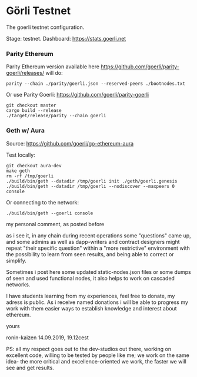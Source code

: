 # Görli Testnet
The goerli testnet configuration.

Stage: testnet. Dashboard: https://stats.goerli.net

### Parity Ethereum

Parity Ethereum version available here https://github.com/goerli/parity-goerli/releases/ will do:

```
parity --chain ./parity/goerli.json --reserved-peers ./bootnodes.txt
```

Or use Parity Goerli: https://github.com/goerli/parity-goerli

```
git checkout master
cargo build --release
./target/release/parity --chain goerli
```

### Geth w/ Aura

Source: https://github.com/goerli/go-ethereum-aura

Test locally:

```
git checkout aura-dev
make geth
rm -rf /tmp/goerli
./build/bin/geth --datadir /tmp/goerli init ./geth/goerli.genesis
./build/bin/geth --datadir /tmp/goerli --nodiscover --maxpeers 0 console
```

Or connecting to the network:

```
./build/bin/geth --goerli console
```
my personal comment, as posted before

as i see it, in any chain during recent operations some "questions" came up,
and some admins as well as dapp-writers and contract designers might repeat "their specific question" within a "more restrictive" environment with the possibility to learn from seen results, and being able to correct or simplify.

Sometimes i post here some updated static-nodes.json files or some dumps of seen and used functional nodes,
it also helps to work on cascaded networks.

I have students learning from my experiences,
feel free to donate, my adress is public. As i receive named donations i will 
be able to progress my work with them easier ways to establish knowledge and interest about ethereum.

yours

ronin-kaizen
14.09.2019, 19.12cest

PS: all my respect goes out to the dev-studios out there, working on excellent code,
willing to be tested by people like me; we work on the same idea-
the more critical and excellence-oriented we work, the faster we will see and get results.
